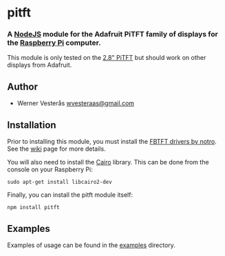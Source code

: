 pitft
=====

### A [NodeJS](http://nodejs.org) module for the Adafruit PiTFT family of displays for the [Raspberry Pi](http://www.raspberrypi.org) computer.

This module is only tested on the [2.8" PiTFT](http://www.adafruit.com/product/1601) but should work on other displays from Adafruit.

## Author
  - Werner Vesterås <wvesteraas@gmail.com>

## Installation

Prior to installing this module, you must install the [FBTFT drivers by notro](https://github.com/notro/fbtft).  See the [wiki](https://github.com/notro/fbtft/wiki) page for more details.

You will also need to install the [Cairo](http://cairographics.org) library.  This can be done from the console on your Raspberry Pi:

    sudo apt-get install libcairo2-dev

Finally, you can install the pitft module itself:

    npm install pitft

## Examples

Examples of usage can be found in the [examples](https://github.com/vesteraas/node-pitft/tree/master/examples) directory.